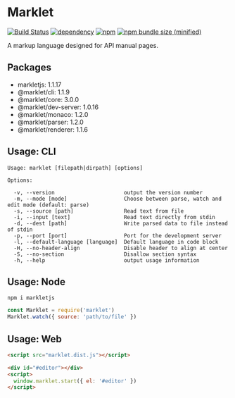 # Marklet
[![Build Status](https://travis-ci.com/obstudio/Marklet.svg?branch=dev)](https://travis-ci.com/obstudio/Marklet)
[![dependency](https://img.shields.io/david/obstudio/Marklet.svg)](https://github.com/obstudio/Marklet/blob/master/package.json)
[![npm](https://img.shields.io/npm/v/markletjs.svg)](https://www.npmjs.com/package/markletjs)
[![npm bundle size (minified)](https://img.shields.io/bundlephobia/min/markletjs.svg)](https://www.npmjs.com/package/markletjs)

A markup language designed for API manual pages.

## Packages

- markletjs: 1.1.17
- @marklet/cli: 1.1.9
- @marklet/core: 3.0.0
- @marklet/dev-server: 1.0.16
- @marklet/monaco: 1.2.0
- @marklet/parser: 1.2.0
- @marklet/renderer: 1.1.6

## Usage: CLI

```
Usage: marklet [filepath|dirpath] [options]

Options:

  -v, --version                      output the version number
  -m, --mode [mode]                  Choose between parse, watch and edit mode (default: parse)
  -s, --source [path]                Read text from file
  -i, --input [text]                 Read text directly from stdin
  -d, --dest [path]                  Write parsed data to file instead of stdin
  -p, --port [port]                  Port for the development server
  -l, --default-language [language]  Default language in code block
  -H, --no-header-align              Disable header to align at center
  -S, --no-section                   Disallow section syntax
  -h, --help                         output usage information
```

## Usage: Node

```shell
npm i markletjs
```

```js
const Marklet = require('marklet')
Marklet.watch({ source: 'path/to/file' })
```

## Usage: Web

```html
<script src="marklet.dist.js"></script>
```

```html
<div id="#editor"></div>
<script>
  window.marklet.start({ el: '#editor' })
</script>
```

